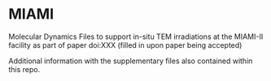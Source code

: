 # MIAMI
Molecular Dynamics Files to support in-situ TEM irradiations at the MIAMI-II facility as part of paper doi:XXX (filled in upon paper being accepted)

Additional information with the supplementary files also contained within this repo.
